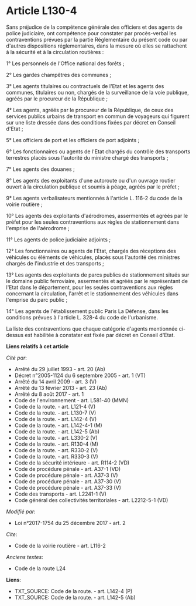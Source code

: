 # Article L130-4

Sans préjudice de la compétence générale des officiers et des agents de police judiciaire, ont compétence pour constater par
procès-verbal les contraventions prévues par la partie Réglementaire du présent code ou par d'autres dispositions
réglementaires, dans la mesure où elles se rattachent à la sécurité et à la circulation routières : 

1° Les personnels de l'Office national des forêts ; 

2° Les gardes champêtres des communes ; 

3° Les agents titulaires ou contractuels de l'Etat et les agents des communes, titulaires ou non, chargés de la surveillance
de la voie publique, agréés par le procureur de la République ; 

4° Les agents, agréés par le procureur de la République, de ceux des services publics urbains de transport en commun de
voyageurs qui figurent sur une liste dressée dans des conditions fixées par décret en Conseil d'Etat ; 

5° Les officiers de port et les officiers de port adjoints ; 

6° Les fonctionnaires ou agents de l'Etat chargés du contrôle des transports terrestres placés sous l'autorité du ministre
chargé des transports ; 

7° Les agents des douanes ; 

8° Les agents des exploitants d'une autoroute ou d'un ouvrage routier ouvert à la circulation publique et soumis à péage,
agréés par le préfet ; 

9° Les agents verbalisateurs mentionnés à l'article L. 116-2 du code de la voirie routière ; 

10° Les agents des exploitants d'aérodromes, assermentés et agréés par le préfet pour les seules contraventions aux règles de
stationnement dans l'emprise de l'aérodrome ; 

11° Les agents de police judiciaire adjoints ; 

12° Les fonctionnaires ou agents de l'Etat, chargés des réceptions des véhicules ou éléments de véhicules, placés sous
l'autorité des ministres chargés de l'industrie et des transports ; 

13° Les agents des exploitants de parcs publics de stationnement situés sur le domaine public ferroviaire, assermentés et
agréés par le représentant de l'Etat dans le département, pour les seules contraventions aux règles concernant la
circulation, l'arrêt et le stationnement des véhicules dans l'emprise du parc public ; 

14° Les agents de l'établissement public Paris La Défense, dans les conditions prévues à l'article L. 328-4 du code de
l'urbanisme. 

La liste des contraventions que chaque catégorie d'agents mentionnée ci-dessus est habilitée à constater est fixée par décret
en Conseil d'Etat.

**Liens relatifs à cet article**

_Cité par_:

  - Arrêté du 29 juillet 1993 - art. 20 (Ab)
  - Décret n°2005-1124 du 6 septembre 2005 - art. 1 (VT)
  - Arrêté du 14 avril 2009 - art. 3 (V)
  - Arrêté du 13 février 2013 - art. 23 (Ab)
  - Arrêté du 8 août 2017 - art. 1
  - Code de l'environnement - art. L581-40 (MMN)
  - Code de la route. - art. L121-4 (V)
  - Code de la route. - art. L130-7 (V)
  - Code de la route. - art. L142-4 (V)
  - Code de la route. - art. L142-4-1 (M)
  - Code de la route. - art. L142-5 (Ab)
  - Code de la route. - art. L330-2 (V)
  - Code de la route. - art. R130-4 (M)
  - Code de la route. - art. R330-2 (V)
  - Code de la route. - art. R330-3 (V)
  - Code de la sécurité intérieure - art. R114-2 (VD)
  - Code de procédure pénale - art. A37-1 (VD)
  - Code de procédure pénale - art. A37-3 (V)
  - Code de procédure pénale - art. A37-30 (V)
  - Code de procédure pénale - art. A37-33 (V)
  - Code des transports - art. L2241-1 (V)
  - Code général des collectivités territoriales - art. L2212-5-1 (VD)

_Modifié par_:

  - Loi n°2017-1754 du 25 décembre 2017 - art. 2

_Cite_:

  - Code de la voirie routière - art. L116-2

_Anciens textes_:

  - Code de la route L24

**Liens**:

  - TXT_SOURCE: Code de la route. - art. L142-4 (P)
  - TXT_SOURCE: Code de la route. - art. L142-5 (Ab)
